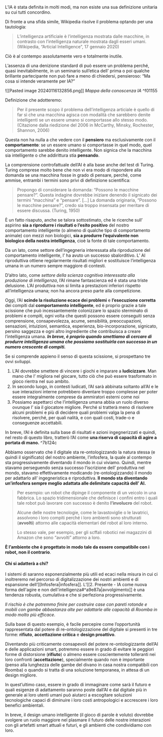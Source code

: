 L’IA è stata definita in molti modi, ma non esiste una sua definizione unitaria su cui tutti concordino.

Di fronte a una sfida simile, Wikipedia risolve il problema optando per una tautologia: 

> L’intelligenza artificiale è l’intelligenza mostrata dalle macchine, in contrasto con l’intelligenza naturale mostrata dagli esseri umani. (Wikipedia, “Articial Intelligence”, 17 gennaio 2020)

Ciò è al contempo assolutamente vero e totalmente inutile.

L’assenza di una denizione standard di può essere un problema perché, quasi inevitabilmente, in un seminario sull’etica dell’ prima o poi qualche brillante partecipante non può fare a meno di chiedersi, pensieroso: “Ma cosa si intende veramente per IA?”

![[Pasted image 20240116132856.png]]
*Mappa della conoscenza IA* ^f01155


Definizione che adotteremo:

> Per il presente scopo il problema dell’intelligenza articiale è quello di far sì che una macchina agisca con modalità che sarebbero denite intelligenti se un essere umano si comportasse allo stesso modo. (Citazione dalla riedizione del 2006 in McCarthy, Minsky, Rochester, Shannon, 2006)

Questa non ha nulla a che vedere con il **pensiero** ma esclusivamente con il **comportamento**: se un essere umano si comportasse in quel modo, quel comportamento sarebbe denito intelligente. 
Non signica che la macchina sia intelligente o che addirittura stia **pensando**. 

La comprensione controfattuale dell’AI è alla base anche del test di Turing. 
Turing comprese molto bene che non vi era modo di rispondere alla domanda se una macchina fosse in grado di pensare, perché, come ammise, entrambi i termini sono privi di definizione scientifica:

> Propongo di considerare la domanda: “Possono le macchine pensare?”. Questa indagine dovrebbe iniziare denendo il signicato dei termini “macchina” e “pensare”. […] La domanda originaria, “Possono le macchine pensare?”, credo sia troppo insensata per meritare di essere discussa. (Turing, 1950)



È un fatto risaputo, anche se talora sottostimato, che le ricerche sull’ aspirino **sia a riprodurre i risultati o l’esito positivo** del nostro comportamento intelligente (o almeno di qualche tipo di comportamento animale) con mezzi non biologici, **sia a produrre l’equivalente non biologico della nostra intelligenza**, cioè la fonte di tale comportamento.

Da un lato, come settore dell’ingegneria interessata alla riproduzione del comportamento intelligente, l’ ha avuto un successo sbalorditivo.
L’ AI riproduttiva ottiene regolarmente risultati migliori e sostituisce l’intelligenza umana in un numero sempre maggiore di contesti.

D’altro lato, come *settore della scienza cognitiva interessata alla produzione di intelligenza*, l’AI rimane fantascienza ed è stata una triste delusione. 
L’AI produttiva non si limita a prestazioni inferiori rispetto all’intelligenza umana; non ha ancora preso parte alla competizione.



Oggi, l’AI **scinde la risoluzione ecace dei problemi** e **l’esecuzione corretta** dei compiti dal **comportamento intelligente**, ed è proprio grazie a tale scissione che può incessantemente colonizzare lo spazio sterminato di problemi e compiti, ogni volta che questi possono essere conseguiti senza comprensione, consapevolezza, acume, sensibilità, preoccupazioni, sensazioni, intuizioni, semantica, esperienza, bio-incorporazione, signicato, persino saggezza e ogni altro ingrediente che contribuisca a creare l’intelligenza umana. 
***In breve, è proprio quando smettiamo di cercare di produrre intelligenza umana che possiamo sostituirla con successo in un numero crescente di compiti.***

Se si comprende appieno il senso di questa scissione, si prospettano tre ovvi sviluppi.
1) L’AI dovrebbe smettere di vincere i giochi e imparare a **ludicizzare**. Man mano che l’ migliora nel giocare, tutto ciò che può essere trasformato in gioco rientra nel suo ambito.
2) In secondo luogo, in contesti ludicati, l’AI sarà abbinata soltanto all’AI e le sue interazioni interne potrebbero diventare troppo complesse per poter essere integralmente comprese da ammiratori esterni come noi
3) Possiamo aspettarci che l’intelligenza umana abbia un ruolo diverso ovunque l’ sia il giocatore migliore. Perché si tratterà meno di risolvere alcuni problemi e più di decidere quali problemi valga la pena di risolvere, perché, per quali nalità, e con quali costi, trade-o e conseguenze accettabili.


In breve, l’AI è definita sulla base di risultati e azioni ingegnerizzati e quindi, nel resto di questo libro, tratterò l’AI come **una riserva di capacità di agire a portata di mano.** ^7b124c

Abbiamo osservato che il digitale sta re-ontologizzando la natura stessa (e quindi il significato) del nostro ambiente, l’infosfera, la quale al contempo sta progressivamente diventando il mondo in cui viviamo. 
Quindi, mentre stavamo perseguendo senza successo l’iscrizione dell’ produttiva nel mondo, stavamo effettivamente modicando (re-ontologizzando) il mondo per adattarlo all’ ingegneristica e riproduttiva. 
**Il mondo sta diventando un’infosfera sempre meglio adattata alle delimitate capacità dell’ AI.**

> Per esempio: un robot che dipinge il componente di un veicolo in una fabbrica. 
> Lo spazio tridimensionale che definisce i confini entro i quali tale robot può lavorare con successo è denito **l’involucro** del robot. 
> 
> Alcune delle nostre tecnologie, come le lavastoviglie o le lavatrici, assolvono i loro compiti perché i loro ambienti sono strutturati (**avvolti**) attorno alle capacità elementari del robot al loro interno. 
> 
> Lo stesso vale, per esempio, per gli scffali robotici nei magazzini di Amazon che sono “avvolti” attorno a loro. 


**È l’ambiente che è progettato in modo tale da essere compatibile con i robot, non il contrario**.

#### Chi si adatterà a chi?

I sistemi di saranno esponenzialmente più utili ed ecaci nella misura in cui ci inoltreremo nel percorso di digitalizzazione dei nostri ambienti e di espansione dell’[[Infosfera|infosfera]].
L’[[2. Presente - IA come nuova forma dell'agire e non dell'intelligenza#^a9e87a|avvolgimento]] è una tendenza robusta, cumulativa e che si perfeziona progressivamente.

*Il rischio è che potremmo finire per costruire case con pareti rotonde e mobili con gambe abbastanza alte per adattarle alle capacità di Roomba in modo molto più efficace*.

Sulla base di questo esempio, è facile percepire come l’opportunità rappresentata dal potere di re-ontologizzazione del digitale si presenti in tre forme: **rifiuto**, **accettazione critica** e **design proattivo**. 

Diventando più criticamente consapevoli del potere re-ontologizzante dell’AI e delle applicazioni smart, potremmo essere in grado di evitare le peggiori forme di distorsione (**rifiuto**) o almeno essere coscientemente tolleranti nei loro confronti (**accettazione**), specialmente quando non è importante (penso alla lunghezza delle gambe del divano in casa nostra compatibili con Roomba) o quando si tratta di una soluzione temporanea, in attesa di un design migliore. 

In quest’ultimo caso, essere in grado di immaginare come sarà il futuro e quali esigenze di adattamento saranno poste dall’AI e dal digitale più in generale ai loro utenti umani può aiutarci a escogitare soluzioni tecnologiche capaci di diminuire i loro costi antropologici e accrescere i loro benefici ambientali. 

In breve, il design umano intelligente (il gioco di parole è voluto) dovrebbe svolgere un ruolo maggiore nel plasmare il futuro delle nostre interazioni con gli artefatti smart attuali e futuri, e gli ambienti che condividiamo con loro.